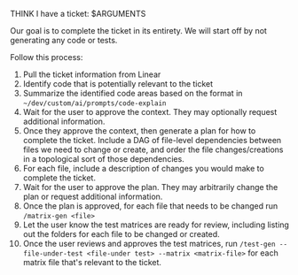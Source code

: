 THINK I have a ticket: $ARGUMENTS

Our goal is to complete the ticket in its entirety. We will start off by not
generating any code or tests.

Follow this process:
1. Pull the ticket information from Linear
2. Identify code that is potentially relevant to the ticket
3. Summarize the identified code areas based on the format in
   `~/dev/custom/ai/prompts/code-explain`
4. Wait for the user to approve the context. They may optionally request additional
   information.
5. Once they approve the context, then generate a plan for how to complete the
   ticket. Include a DAG of file-level dependencies between files we need to
   change or create, and order the file changes/creations in a topological sort of
   those dependencies.
6. For each file, include a description of changes you would make to complete the
   ticket.
7. Wait for the user to approve the plan. They may arbitrarily change the plan or
   request additional information.
8. Once the plan is approved, for each file that needs to be changed run
   `/matrix-gen <file>`
9. Let the user know the test matrices are ready for review, including listing out
   the folders for each file to be changed or created.
10. Once the user reviews and approves the test matrices, run
    `/test-gen --file-under-test <file-under test> --matrix <matrix-file>` for each
    matrix file that's relevant to the ticket.
